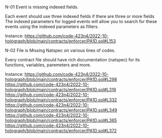 N-01 Event is missing indexed fields.

Each event should use three indexed fields if there are three or more fields
The indexed parameters for logged events will allow you to search for these events using the indexed parameters as filters.

Instance:
https://github.com/code-423n4/2022-10-holograph/blob/main/contracts/enforcer/PA1D.sol#L153

N-02 File is Missing Natspec on various lines of codes.
	
Every contract file should have rich documentation (natspec) for its functions, variables, paremeters and more.
	
Instance:
https://github.com/code-423n4/2022-10-holograph/blob/main/contracts/enforcer/PA1D.sol#L298
https://github.com/code-423n4/2022-10-holograph/blob/main/contracts/enforcer/PA1D.sol#L316
https://github.com/code-423n4/2022-10-holograph/blob/main/contracts/enforcer/PA1D.sol#L332
https://github.com/code-423n4/2022-10-holograph/blob/main/contracts/enforcer/PA1D.sol#L349
https://github.com/code-423n4/2022-10-holograph/blob/main/contracts/enforcer/PA1D.sol#L365
https://github.com/code-423n4/2022-10-holograph/blob/main/contracts/enforcer/PA1D.sol#L372